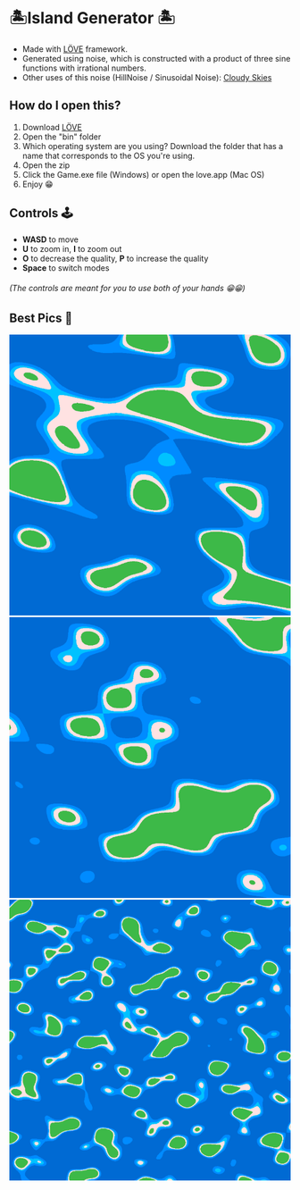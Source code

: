 # 🏝Island Generator 🏝
- Made with [LÖVE](https://love2d.org) framework.
- Generated using noise, which is constructed with a product of three sine functions with irrational numbers.
- Other uses of this noise (HillNoise / Sinusoidal Noise): [Cloudy Skies](https://github.com/AAOOII-RN/Cloudy-Skies)

## How do I open this?
1. Download [LÖVE](https://love2d.org)
2. Open the "bin" folder
3. Which operating system are you using? Download the folder that has a name that corresponds to the OS you're using.
4. Open the zip
5. Click the Game.exe file (Windows) or open the love.app (Mac OS)
5. Enjoy 😁

## Controls 🕹
- **WASD** to move
- **U** to zoom in, **I** to zoom out
- **O** to decrease the quality, **P** to increase the quality
- **Space** to switch modes
###### (The controls are meant for you to use both of your hands 😁😁)

## Best Pics 📸
![Idk what to name this, but it's an island](https://github.com/AAOOII-RN/Island-Generator/blob/main/Pictures/Idk.png)
![Squiggly Isle](https://github.com/AAOOII-RN/Island-Generator/blob/main/Pictures/SquigglyIsle.png)
![Zoomed Out](https://github.com/AAOOII-RN/Island-Generator/blob/main/Pictures/ZoomedOut.png)
